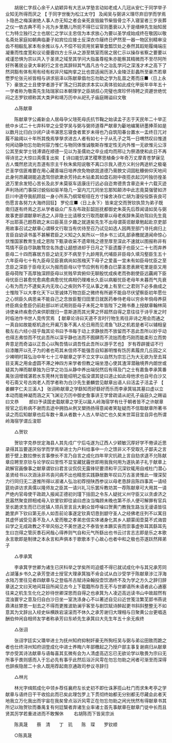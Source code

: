 <!-- { "loadSidebar": true } -->
　　胡居仁字叔心余干人幼颖异有大志从学塾言动如老成人几冠从安仁于同学举子业知无所得而厌之 【 于同字世衡为松江太守】 及闻吴与弼讲义理尽弃旧学而学焉卜隐邑之梅溪谢绝人事人亦无知之者会亲死哀毁踰节柴毁骨立不入寝室者三岁丧葬之仪一依古典不苟卜兆为乡里鵰儿所扼不得巳讼官则墨衰以入于是缙绅先生始知居仁为特立独行之士也居仁之学以主忠信为本求放心为要以圣学成始成终在敬因以敬名斋处家庭如朝典临妻子如宾位应接士反深衣巾屦终日俨然至一器一物区别精审没齿不相殽乱家本有余推以与人不偿不较资用贫窘箪食瓢饮处之泰然其蹈矩履绳端庄凝重而性度宽和议论亹亹四方士乐从之游至筑室而居之居仁示以操存省察之要要以戒谨恐惧为宗以共入于圣贤之域至其学问大指虽尊程朱亦能察其精微而不至尽阿所好所著居业录大率躬行之言也其辞辩其气昌凡古今之治乱学问之深浅才术之高下了然洞豁有体有用有经有权非尺幅拘挛之比也尝适闽历浙入金陵泛彭蠡所至豪杰若章懋罗伦张元祯皆相与讲求丽泽以陈献章倡勿忘勿助之学为乱苗之莠而庄■〈日上永下〉豪放之士且使学者游于旷荡之归其欲求本实以真体验如此成化甲辰年卒年五十一学者称为敬斋先生陆瑞家曰本朝理学之臣胡叔心完璧也席珍怀待聘之资遯世绝忧闷之志罗钦顺称其大类尹和靖万历中从祀孔子庙庭赐谥曰文敬 

　　△陈献章 

　　陈献章字公甫新会人居母孕父瑄死母氏抗节鞠之始读孟子志于天民年二十举正统中乡试二十七弃科举之业受学吴与弼与弼师道尊严献章为斸地编篱研墨捧茶如是以数月比归白沙闭户读书湛思忘寝食者累岁未得也乃自筑阳春台置水一盂终日兀对履不踰阈以十年所其俛焉孳孳求进古人者有如七十子从孔子之笃一日喟然叹曰惟道何闲动静勿忘勿助何容力惟仁与物同体惟诚敬斯存惟定性无内外惟一无欲惟元公淳公其至矣学士钱溥谪在顺德一见以为圣儒劝之卒业成均而邢让为祭酒使和此日不再得诗览之大惊曰真儒复出矣 【 诗曰能饥谋艺稷寒思植桑少年奇万丈摩青苍梦寐见古人慨然悲流光吾道有宗主千秋朱紫阳说敬不离口示我入德方义利分两途析之极毫芒圣学信匪难要在用心藏善端日培养庶免物欲戕道德乃膏腴文词固秕穅俯仰天地间此身何昂藏胡能追逸驾但欲漱余芳持此木钻柔其如盘石刚中夜揽衣起沉吟独彷徨圣途万里余发短心苦长及此岁未莫驱车适康庄行远必自迩育德贵含章迩来十六载灭迹声利场闭门事探讨蜕俗如驱羊隐几一室内兀兀同坐忘那知颠沛中此志竟莫强譬如济巨川中道夺我航顾兹一身小所系乃纲常枢纽在方寸操舍决存亡胡为漫役役斲丧良可伤愿言各努力大海终回狂】 罗伦庄■〈日上永下〉皆来定交而贺钦执贽为弟子既南归遂有终焉之志从学者益众广东左布政彭韶廵抚都御史朱英先后荐闻请如吴与弼故事吏部谓献章听选之人非隐士比请移文行取而献章以母老疾辞朱英劝驾曰先生竟不出耶英己题荐疏之末曰臣英旦夕趣之就道矣先生不出母谓英诳献章勉起赴京吏部用故事召试之献章心谓移文行取当有优待至召乃试见如选人因两至部门寻托病归上言臣自幼读书虽不甚解君臣之义知之久矣所以一领乡书三试礼部承檄就道闻命惊心伏惟国家教育生成之恩陛下甄录收采不遗卑贱之德至厚至深此不速就以图报称非有笃情不获自尽孰敢骛空名饰虚让趦想进却于日月之下臣遗腹子也臣父二十七而弃养臣母二十四而寡居方臣之幼无岁不病至于九龄用乳代哺臣非臣母久填沟壑臣生五十六年臣母七十有九臣母见臣衰病尚如孩襁天下母子之爱虽一宜未有如臣母忧臣之至念臣之深臣于臣母无以为报而臣母以守节应例有司奏白已蒙圣恩表厥宅里是臣又用臣母荷陛下高厚独深顾臣母以贫贱早宾俯仰无聊殷忧成疾老而弥剧使臣远覊阙下臣母忧臣日甚愈忧愈病愈病愈忧忧病相仍理难长久臣以病躯忧臣老母年未暮而气先衰心有为而力不逮矣夫内无攻心之疾则外不见从事之难上有至仁之君则下必多曲成之士惟陛下以大孝化天下以至诚体万物岂臣之微终有所避不能自尽伏望察臣初年愿仕之心悯臣久病思亲不能自己之念放臣蹔归田里日就医药奉侍老母以穷余年倘母养获终臣病全愈臣仍前赴部以听试用则臣母子未死之年皆陛下之赐书奏上授献章翰林简诗使亲终疾愈仍来供职既归一意斯道而其光霁之怀超然自得之意往往于诗乎发之时时临池作书世人竞传赏焉 【 献章论诗曰天道不言时行物生焉往非诗之用会而通之一真自如故能枢机造化开阖万象不离人伦日用而见鸢鱼飞跃之机若是者可以辅相皇极左右六经小技乎哉其论书曰予书每于动上求静放而不放留而不恶此吾所以妙乎动也得志弗惊而不忧此吾所以深乎静也法而不囿肆而不流拙而愈巧刚而能柔形立而势奔意足而奇溢以正吾心以陶吾情以调吾性此吾所以游乎艺也】 岁有荐辟援诏不行曰漆雕开以孔子为的者也苟其未信师不能强吾自知甚明惟有饬厉素履庶几丘园之义少裨明时耳弘治中年七十三卒献章之学不立文字以自然为宗忘己为大无欲为至去耳目支离之用金虚圆不滞之神四方来学者但教之端坐澄心使其渣滓潜融境界内朗世或疑其为禅而献章独为日学之功当从静中养出端倪然后有得及门之士有嘉鱼李承箕番禺张诩增城湛若水东莞林光皆能绍明之临没谓其徒曰道止如此母他求也自号白沙又号石斋又号古岗老人而学者称为白沙先生姜麟尝见献章出语人曰活孟子活孟子 【 姜麟字仁夫兰溪人】 张诩称献章之学繇知而好繇好而乐而李承箕铭其墓曰虚以立本动而能神凝而涵之天飞渊沦万历中御史詹事讲王学曾疏请从祀孔子庙庭久之赐谥曰文恭 
　　郎曰予读国史载献章之学无以踰人岭海宿学有仕于朝者皆不之许献章授官之后称病不谢而去途中拥驺从例叉槊扬扬得意闻者笑耻疑而不信取献章所著书读之而后知献章也后车数十乘从者数十人古人举动亡也久矣末世耳目宜自异也所谓岭海宿学谓丘浚耶 

　　△贺钦 

　　贺钦字克恭世定海县人其先戍广宁后屯遂为辽西人少颖敏沉厚好学不倦读近思录得其旨要遂厌俗学而学焉举进士为户科给事中一介之馈非义不受取孔子鄙夫之言题于壁上数拉僚长言事僚长不言乃自言之成化四年旱灾抗疏上言自劾求退不允陈献章应聘至京钦与论学叹曰至性不显宝藏犹霾世即用我我何用为遂执弟子礼于献章上疏解官画像事之献章谓钦曰君言议侃侃无露锋铓要须和平沉深钦辄用自戒杜门潜心圣贤经书以次涵泳非吊丧问病不出也精思实践静居数年叹曰万古圣贤惟此一理深契力行同归无二遂推所得以淑诸人弘治初荐授陕西参议以母老恳辞且陈四事其一请经筵劝讲访求真儒以隆师友之臣其一请兴礼习乐罢斥教坊其一荐陈献章可大用其一请严绝内官毋使干政疏入报闻正德初刘瑾下括田之令东人疑扰义州守臣又以贪虐济之民嚣然聚变顾相戒毋入钦里钦即往谕曰虑汝当悔顾未晚也第不杀人便可解罪有官兵至长跪求生而已已抚镇人领兵至言且大剿众皆呼噪曰贺黄门教我生路当无谩语皆往跪里庐下钦曰第无杀人如吾前论事遂定钦真切恳到颛守圣人之经佛老庄列不以寓目其虚怀诚受见善不及人人爱而敬之孝弟忠信实体诸身化其乡人颛蒙闺壶莫不式诲尝曰学之无成政教之不举风俗之不美世道之不泰皆坐本蹶实丧而崇事虚弥耳其繇耳先生曰岂得之管灰黍石闲哉心得养则气自和元气所繇出也书云讨言志志即是乐之本歌永言歌即是制律之本永言和声俱本于歌歌本于心故心也者中和之极也芬遂跃然拜弟子 

　　△李承箕 

　　李承箕字世卿为诸生已厌科举之学矣所司迫蹙不得已就试成化中与其兄承芳同占湖藩乡书久之承芳登进士授官大理承箕独不肻会试从白沙受学于陈献章涉江浮海水陆万里往见者四献章与之登临吊古赋诗染翰投壶饮酒终不及为学之方久之辞归辞章送之文曰天地间耳目所闻见古今上下载籍所存吾无不与世卿语所未语者此心通塞往来之机生生化化之妙待世卿深思而自得之也承箕为人凌迈高远读书山中故超然有混浊寰宇之意及归自白沙日坐一室洗涤身心不以著述自见曰近世笺注繁芜郢书燕说鼎沸丝棼思一刬去之不得而更推波助澜乎客至与剧饮赋诗醉起更书斜斜整整无不如意其为文辞出入经史纵横跌宕滚滚而不休久之承芳谢归大理相与日聚黄公台更唱迭酬伯仲闲自相师友学者称承芳曰东峤先生承箕曰大先生年五十余无疾终 

　　△张诩 

　　张诩字廷实父璝举进士为抚州知府抑制奸豪无所狥枉吴与弼与弟讼田致而跪之者也仕终浔州知府诩登成化中进士养晦六年部檄起之乃授户部主事复谢病归从献章学亦受其诗法献章与语每喜其玄微有会为人清虚高迈忘已无欲论学以敬畏为宗曰无所事乎畏则感而入于忘必先有事乎此然后浴沂风雩在勿忘勿助之闲者可渐至而深得也辞疾隐居二十余人既用荐起南京通政司参议寻辞归 

　　△林光 

　　林光字缉熙成化中领乡荐任襄府左长史初不即仕诛茅揽山杜门而求朱考亭之学献章与语终日干干收拾此而已矣此理包罗上下贯彻终始都无分别都无尽藏会此者天地我立万化我出而宇宙在我矣曾点浴沂风雩正在勿忘勿助之闲光恍然有得献章书其所记以贻贺钦而番禺复有何廷榘者弃诸生业率诸士首先事献章在献章门徒中长而且贤其厉学若重进进而不敢懈休 
　　右胡陈而下皆吴宗派 

　　陈真晟　　蔡　清　　丁　玑　　陈　琛　　罗钦顺 

　　○陈真晟 

